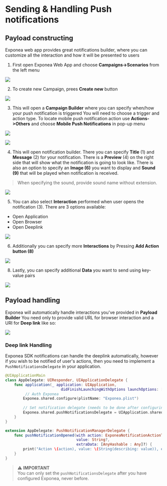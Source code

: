# Sending & Handling Push notifications


## Payload constructing
Exponea web app provides great notifications builder, where you can customize all the interaction and how it will be presented to users

1. First open Exponea Web App and choose **Campaigns->Scenarios** from the left menu

  ![](pics/send1.png)

2. To create new Campaign, prees **Create new** button

  ![](pics/send2.png)

3. This will open a **Campaign Builder** where you can specify when/how your push notification is triggered
You will need to choose a trigger and action type. To locate mobile push notification action
use **Actions->Others** and choose **Mobile Push Notifications** in pop-up menu

  ![](pics/send3.png)

  ![](pics/send4.png)


4. This will open notification builder. There you can specify **Title** (1) and **Message** (2) for your notification. There is a **Preview** (4) on the right side that will show what the notification is going to look like. There is also an option to specify an **Image (6)** you want to display and **Sound (9)** that will be played when notification is received.

> When specifying the sound, provide sound name without extension.

![](pics/send5.png)

5. You can also select **Interaction** performed when user opens the notification (3). There are 3 options available:
  * Open Application
  * Open Browser
  * Open Deeplink

![](pics/send6.png)  

6. Additionally you can specify more **Interactions** by Pressing **Add Action button (8)**

![](pics/send7.png)

8. Lastly, you can specify additional **Data** you want to send using key-value pairs

![](pics/send8.png)


## Payload handling

Exponea will automatically handle interactions you've provided in **Payload Builder**
You need only to provide valid URL for browser interaction and a URI for **Deep link** like so:

![](pics/send9.png)

### Deep link Handling

Exponea SDK notifications can handle the deeplink automatically, however if you wish to be notified of user's actions, then you need to implement a `PushNotificationsDelegate` in your application.

```swift
@UIApplicationMain
class AppDelegate: UIResponder, UIApplicationDelegate {
	func application(_ application: UIApplication,
	                     didFinishLaunchingWithOptions launchOptions: [UIApplication.LaunchOptionsKey: Any]?) -> Bool {
	     // Auth Exponea
        Exponea.shared.configure(plistName: "Exponea.plist")
        
        // Set notification delegate (needs to be done after configuring)
        Exponea.shared.pushNotificationsDelegate = UIApplication.shared.delegate as? AppDelegate
	}
}

extension AppDelegate: PushNotificationManagerDelegate {
    func pushNotificationOpened(with action: ExponeaNotificationActionType, 
                                value: String?, 
                                extraData: [AnyHashable : Any]?) {
        print("Action \(action), value: \(String(describing: value)), extraData \(String(describing: extraData)")
    }
}
```

> ⚠️ **IMPORTANT**  
> You can only set the `pushNotificationsDelegate` after you have configured Exponea, never before.